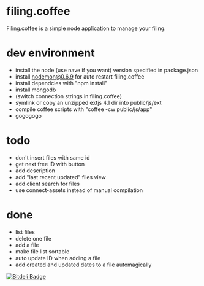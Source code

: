 # filing.coffee

Filing.coffee is a simple node application to manage your filing.

# dev environment

* install the node (use nave if you want) version specified in package.json
* install nodemon@0.6.9 for auto restart filing.coffee
* install dependcies with "npm install"
* install mongodb
* (switch connection strings in filing.coffee)
* symlink or copy an unzipped extjs 4.1 dir into public/js/ext
* compile coffee scripts with "coffee -cw public/js/app"
* gogogogo

# todo

* don't insert files with same id
* get next free ID with button
* add description
* add "last recent updated" files view
* add client search for files
* use connect-assets instead of manual compilation

# done

* list files
* delete one file
* add a file
* make file list sortable
* auto update ID when adding a file
* add created and updated dates to a file automagically


[![Bitdeli Badge](https://d2weczhvl823v0.cloudfront.net/hoschi/filing.coffee/trend.png)](https://bitdeli.com/free "Bitdeli Badge")

